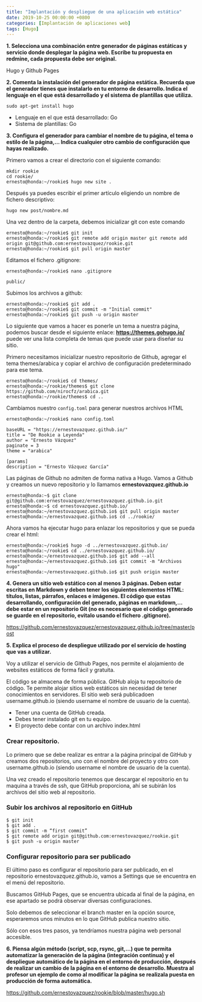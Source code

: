 ```yaml
---
title: "Implantación y despliegue de una aplicación web estática"
date: 2019-10-25 00:00:00 +0800
categories: [Implantación de aplicaciones web]
tags: [Hugo]
---
```


**1. Selecciona una combinación entre generador de páginas estáticas y servicio donde desplegar la página web. Escribe tu propuesta en redmine, cada propuesta debe ser original.**

Hugo y Github Pages

**2. Comenta la instalación del generador de página estática. Recuerda que el generador tienes que instalarlo en tu entorno de desarrollo. Indica el lenguaje en el que está desarrollado y el sistema de plantillas que utiliza.**

```
sudo apt-get install hugo
```

- Lenguaje en el que está desarrollado: Go
- Sistema de plantillas: Go

**3. Configura el generador para cambiar el nombre de tu página, el tema o estilo de la página,... Indica cualquier otro cambio de configuración que hayas realizado.**

Primero vamos a crear el directorio con el siguiente comando:

```
mkdir rookie
cd rookie/
ernesto@honda:~/rookie$ hugo new site .
```

Después ya puedes escribir el primer artículo eligiendo un nombre de fichero descriptivo:

```
hugo new post/nombre.md
```

Una vez dentro de la carpeta, debemos inicializar git con este comando

```
ernesto@honda:~/rookie$ git init
ernesto@honda:~/rookie$ git remote add origin master git remote add origin git@github.com:ernestovazquez/rookie.git
ernesto@honda:~/rookie$ git pull origin master
```

Editamos el fichero .gitignore:

```
ernesto@honda:~/rookie$ nano .gitignore

public/
```

Subimos los archivos a github:

```
ernesto@honda:~/rookie$ git add .
ernesto@honda:~/rookie$ git commit -m "Initial commit"
ernesto@honda:~/rookie$ git push -u origin master 
```

Lo siguiente que vamos a hacer es ponerle un tema a nuestra página, podemos buscar desde el siguiente enlace: **https://themes.gohugo.io/** puede ver una lista completa de temas que puede usar para diseñar su sitio.

Primero necesitamos inicializar nuestro repositorio de Github, agregar el tema themes/arabica y copiar el archivo de configuración predeterminado para ese tema.

```
ernesto@honda:~/rookie$ cd themes/
ernesto@honda:~/rookie/themes$ git clone https://github.com/nirocfz/arabica.git
ernesto@honda:~/rookie/themes$ cd ..
```

Cambiamos nuestro `config.toml` para generar nuestros archivos HTML

```
ernesto@honda:~/rookie$ nano config.toml

baseURL = "https://ernestovazquez.github.io/"
title = "De Rookie a Leyenda"
author = "Ernesto Vázquez"
paginate = 3
theme = "arabica"

[params]
description = "Ernesto Vázquez García"
```

Las páginas de Github no admiten de forma nativa a Hugo. Vamos a Github y creamos un nuevo repositorio y lo llamamos **ernestovazquez.github.io**

```
ernesto@honda:~$ git clone git@github.com:ernestovazquez/ernestovazquez.github.io.git
ernesto@honda:~$ cd ernestovazquez.github.io/
ernesto@honda:~/ernestovazquez.github.io$ git pull origin master 
ernesto@honda:~/ernestovazquez.github.io$ cd ../rookie/
```

Ahora vamos ha ejecutar hugo para enlazar los repositorios y que se pueda crear el html:

```
ernesto@honda:~/rookie$ hugo -d ../ernestovazquez.github.io/
ernesto@honda:~/rookie$ cd ../ernestovazquez.github.io/
ernesto@honda:~/ernestovazquez.github.io$ git add --all
ernesto@honda:~/ernestovazquez.github.io$ git commit -m "Archivos hugo"
ernesto@honda:~/ernestovazquez.github.io$ git push origin master
```

**4. Genera un sitio web estático con al menos 3 páginas. Deben estar escritas en Markdown y deben tener los siguientes elementos HTML: títulos, listas, párrafos, enlaces e imágenes. El código que estas desarrollando, configuración del generado, páginas en markdown,... debe estar en un repositorio Git (no es necesario que el código generado se guarde en el repositorio, evitalo usando el fichero .gitignore).**

https://github.com/ernestovazquez/ernestovazquez.github.io/tree/master/post

**5. Explica el proceso de despliegue utilizado por el servicio de hosting que vas a utilizar.**

Voy a utilizar el servicio de Github Pages, nos permite el alojamiento de websites estáticos de forma fácil y gratuita. 

El código se almacena de forma pública. GitHub aloja tu repositorio de código. Te permite alojar sitios web estáticos sin necesidad de tener conocimientos en servidores. El sitio web será publicadoen username.github.io (siendo username el nombre de usuario de la cuenta).

- Tener una cuenta de GitHub creada.
- Debes tener instalado git en tu equipo.
- El proyecto debe contar con un archivo index.html

### Crear repositorio.

Lo primero que se debe realizar es entrar a la página principal de GitHub y creamos dos repositorios, uno con el nombre del proyecto y otro con username.github.io (siendo username el nombre de usuario de la cuenta).

Una vez creado el repositorio tenemos que descargar el repositorio en tu maquina a través de ssh, que GitHub proporciona, ahí se subirán los archivos del sitio web al repositorio.

### Subir los archivos al repositorio en GitHub

```
$ git init
$ git add .
$ git commit -m “first commit”
$ git remote add origin git@github.com:ernestovazquez/rookie.git
$ git push -u origin master
```

### Configurar repositorio para ser publicado

El último paso es configurar el repositorio para ser publicado, en el repositorio ernestovazquez.github.io, vamos a Settings que se encuentra en el menú del repositorio.

Buscamos GitHub Pages, que se encuentra ubicada al final de la página, en ese apartado se podrá observar diversas configuraciones.

Solo debemos de seleccionar el branch master en la opción source, esperaremos unos minutos en lo que GitHub publica nuestro sitio.

Sólo con esos tres pasos, ya tendríamos nuestra página web personal accesible.

**6. Piensa algún método (script, scp, rsync, git,...) que te permita automatizar la generación de la página (integración continua) y el despliegue automático de la página en el entorno de producción, después de realizar un cambio de la página en el entorno de desarrollo. Muestra al profesor un ejemplo de como al modificar la página se realizala puesta en producción de forma automática.**

https://github.com/ernestovazquez/rookie/blob/master/hugo.sh
